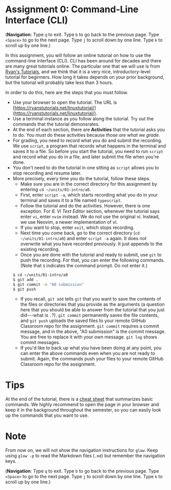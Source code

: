 # Assignment 0: Command-Line Interface (CLI)

(**Navigation**: Type `q` to exit. Type `b` to go back to the previous page. Type `<Space>` to go to the next page. Type `j` to scroll down by one line. Type `k` to scroll up by one line.)

In this assignment, you will follow an online tutorial on how to use the command-line interface (CLI). CLI has been around for decades and there are many great tutorials online. The particular one that we will use is from [Ryan's Tutorials](https://ryanstutorials.net/), and we think that it is a very nice, introductory-level tutorial for beginners. How long it takes depends on your prior background, but the tutorial will probably take less than 3 hours.

In order to do this, here are the steps that you must follow.

* Use your browser to open the tutorial. The URL is [https://ryanstutorials.net/linuxtutorial/](https://ryanstutorials.net/linuxtutorial/).
* Use a terminal instance as you follow along the tutorial. Try out the commands that the tutorial demonsrates.
* At the end of each section, there are **Activities** that the tutorial asks you to do. You *must* do these activities because *those are what we grade*.
* For grading, you need to record what you do and submit the recording. We use `script`, a program that records what happens in the terminal and saves it to a file. So before you start the tutorial, you need to run `script` and record what you do in a file, and later submit the file when you're done.
* You don't need to do the tutorial in one sitting as `script` allows you to stop recording and resume later.
* More precisely, every time you do the tutorial, follow these steps.
    * Make sure you are in the correct directory for this assignment by entering `cd ~/units/01-intro/a0`.
    * First, enter `script -a`, which starts recording what you do in your terminal and saves it to a file named `typescript`.
    * Follow the tutorial and do the activities. However, there is one exception. For *6. Vi Text Editor* section, whenever the tutorial says enter `vi`, enter `nvim` instead. We do not use the original vi. Instead, we use Neovim, a newer implementation of vi.
    * If you want to stop, enter `exit`, which stops recording.
    * Next time you come back, go to the correct directory (`cd ~/units/01-intro/a0`) and enter `script -a` again. It does not overwrite what you have recorded previously. It just appends to the existing recording.
    * Once you are done with the tutorial and ready to submit, use `git` to push the recording. For that, you can enter the following commands. (Note that `$` indicates the command prompt. Do not enter it.)
    ```bash
    $ cd ~/units/01-intro/a0
    $ git add .
    $ git commit -m "A0 submission"
    $ git push
    ```
    * If you recall, `git add` tells `git` that you want to save the contents of the files or directories that you provide as the arguments (a question here that you should be able to answer from the tutorial that you just did---what is `.`?). `git commit` permanently saves the file contents, and `git push` uploads the saved files to your remote GitHub Classroom repo for the assignment. `git commit` requires a commit message, and in the above, "A0 submission" is the commit message. You are free to replace it with your own message. `git log` shows commit messages.
    * If you'd like to back up what you have been doing at any point, you can enter the above commands even when you are not ready to submit. Again, the commands push your files to your remote GitHub Classroom repo for the assignment.

# Tips

At the end of the tutorial, there is a [cheat sheet](https://ryanstutorials.net/linuxtutorial/cheatsheet.php) that summarizes basic commands. We highly recommend to open the page in your browser and keep it in the background throughout the semester, so you can easily look up the commands that you want to use.

# Note

From now on, we will not show the navigation instructions for `glow`. Keep using `glow -p` to read the Markdown files (`.md`) but remember the navigation keys.

(**Navigation**: Type `q` to exit. Type `b` to go back to the previous page. Type `<Space>` to go to the next page. Type `j` to scroll down by one line. Type `k` to scroll up by one line.)
